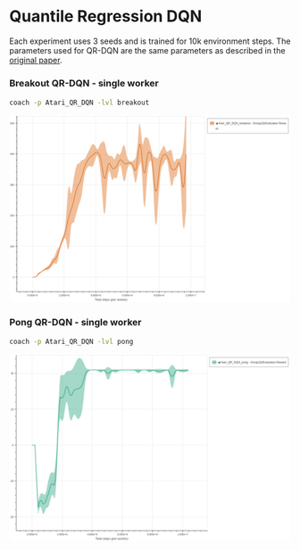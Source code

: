 # Quantile Regression DQN

Each experiment uses 3 seeds and is trained for 10k environment steps.
The parameters used for QR-DQN are the same parameters as described in the [original paper](https://arxiv.org/abs/1710.10044.pdf).

### Breakout QR-DQN - single worker

```bash
coach -p Atari_QR_DQN -lvl breakout
```

<img src="breakout_qr_dqn.png" alt="Breakout QR-DQN" width="800"/>


### Pong QR-DQN - single worker

```bash
coach -p Atari_QR_DQN -lvl pong
```

<img src="pong_qr_dqn.png" alt="Pong QR-DQN" width="800"/>
